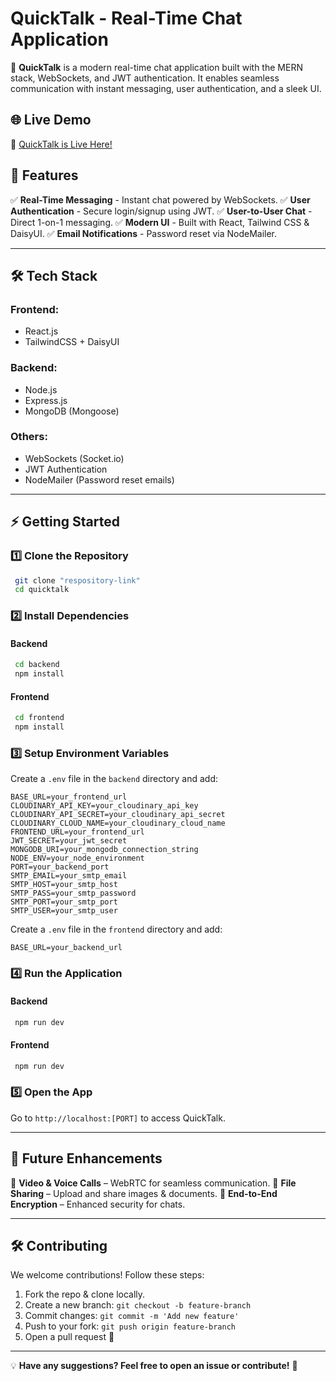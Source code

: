 # QuickTalk - Real-Time Chat Application

🚀 **QuickTalk** is a modern real-time chat application built with the MERN stack, WebSockets, and JWT authentication. It enables seamless communication with instant messaging, user authentication, and a sleek UI.

## 🌐 Live Demo
🔗 [QuickTalk is Live Here!](https://quicktalk-frontend.onrender.com)




## 📌 Features
✅ **Real-Time Messaging** - Instant chat powered by WebSockets.
✅ **User Authentication** - Secure login/signup using JWT.
✅ **User-to-User Chat** - Direct 1-on-1 messaging.
✅ **Modern UI** - Built with React, Tailwind CSS & DaisyUI.
✅ **Email Notifications** - Password reset via NodeMailer.

---

## 🛠 Tech Stack

### **Frontend:**
- React.js
- TailwindCSS + DaisyUI

### **Backend:**
- Node.js
- Express.js
- MongoDB (Mongoose)

### **Others:**
- WebSockets (Socket.io)
- JWT Authentication
- NodeMailer (Password reset emails)

---

## ⚡ Getting Started

### **1️⃣ Clone the Repository**
```bash
 git clone "respository-link"
 cd quicktalk
```

### **2️⃣ Install Dependencies**
#### **Backend**
```bash
 cd backend
 npm install
```
#### **Frontend**
```bash
 cd frontend
 npm install
```

### **3️⃣ Setup Environment Variables**
Create a `.env` file in the `backend` directory and add:
```env
BASE_URL=your_frontend_url
CLOUDINARY_API_KEY=your_cloudinary_api_key
CLOUDINARY_API_SECRET=your_cloudinary_api_secret
CLOUDINARY_CLOUD_NAME=your_cloudinary_cloud_name
FRONTEND_URL=your_frontend_url
JWT_SECRET=your_jwt_secret
MONGODB_URI=your_mongodb_connection_string
NODE_ENV=your_node_environment
PORT=your_backend_port
SMTP_EMAIL=your_smtp_email
SMTP_HOST=your_smtp_host
SMTP_PASS=your_smtp_password
SMTP_PORT=your_smtp_port
SMTP_USER=your_smtp_user
```
Create a `.env` file in the `frontend` directory and add:
```env
BASE_URL=your_backend_url
```
### **4️⃣ Run the Application**
#### **Backend**
```bash
 npm run dev
```
#### **Frontend**
```bash
 npm run dev
```

### **5️⃣ Open the App**
Go to `http://localhost:[PORT]` to access QuickTalk.

---

## 🎯 Future Enhancements
🚀 **Video & Voice Calls** – WebRTC for seamless communication.
🚀 **File Sharing** – Upload and share images & documents.
🚀 **End-to-End Encryption** – Enhanced security for chats.

---

## 🛠 Contributing
We welcome contributions! Follow these steps:
1. Fork the repo & clone locally.
2. Create a new branch: `git checkout -b feature-branch`
3. Commit changes: `git commit -m 'Add new feature'`
4. Push to your fork: `git push origin feature-branch`
5. Open a pull request 🚀

---



💡 **Have any suggestions? Feel free to open an issue or contribute!** 🚀

